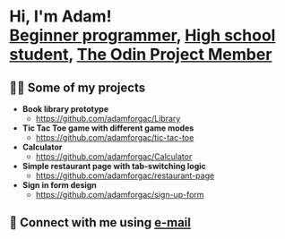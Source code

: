 <h1>Hi, I'm Adam! <br/><a href="https://github.com/adamforgac">Beginner programmer</a>, <a href="http://www.gjszlin.cz/gztgm/">High school student</a>, <a href="https://www.theodinproject.com/">The Odin Project Member</a></h1>

<h2>👨‍💻 Some of my projects</h2>

- <b>Book library prototype</b>
  - https://github.com/adamforgac/Library
- <b>Tic Tac Toe game with different game modes</b>
  - https://github.com/adamforgac/tic-tac-toe
- <b>Calculator</b>
  - https://github.com/adamforgac/Calculator
- <b>Simple restaurant page with tab-switching logic</b>
  - https://github.com/adamforgac/restaurant-page
- <b>Sign in form design</b>
  - https://github.com/adamforgac/sign-up-form

<h2> 🤳 Connect with me using <a href="mailto:aforg@email.cz">e-mail</a></h2>
